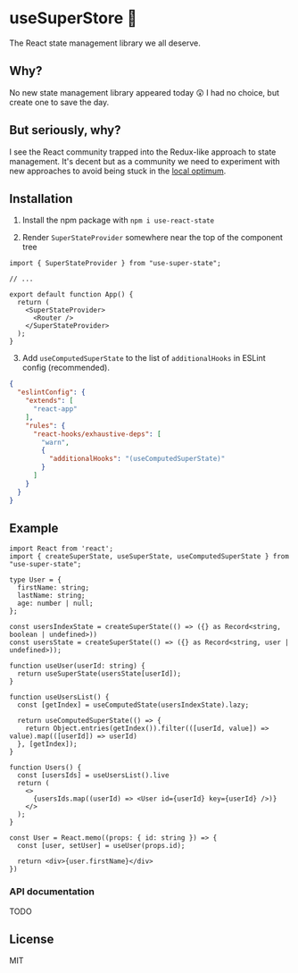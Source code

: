 # useSuperStore 🌟

The React state management library we all deserve.

## Why?

No new state management library appeared today 😲 I had no choice, but create one to save the day.

## But seriously, why?

I see the React community trapped into the Redux-like approach to state management. It's decent but as a community we
need to experiment with new approaches to avoid being stuck in the
[local optimum](https://en.wikipedia.org/wiki/Local_optimum).

## Installation

1. Install the npm package with `npm i use-react-state`

2. Render `SuperStateProvider` somewhere near the top of the component tree

```tsx
import { SuperStateProvider } from "use-super-state";

// ...

export default function App() {
  return (
    <SuperStateProvider>
      <Router />
    </SuperStateProvider>
  );
} 
```

3. Add `useComputedSuperState` to the list of `additionalHooks` in ESLint config (recommended).

```json
{
  "eslintConfig": {
    "extends": [
      "react-app"
    ],
    "rules": {
      "react-hooks/exhaustive-deps": [
        "warn",
        {
          "additionalHooks": "(useComputedSuperState)"
        }
      ]
    }
  }
}
```

## Example

```tsx
import React from 'react';
import { createSuperState, useSuperState, useComputedSuperState } from "use-super-state";

type User = {
  firstName: string;
  lastName: string;
  age: number | null;
};

const usersIndexState = createSuperState(() => ({} as Record<string, boolean | undefined>))
const usersState = createSuperState(() => ({} as Record<string, user | undefined>));

function useUser(userId: string) {
  return useSuperState(usersState[userId]);
}

function useUsersList() {
  const [getIndex] = useComputedState(usersIndexState).lazy;

  return useComputedSuperState(() => {
    return Object.entries(getIndex()).filter(([userId, value]) => value).map(([userId]) => userId)
  }, [getIndex]);
}

function Users() {
  const [usersIds] = useUsersList().live
  return (
    <>
      {usersIds.map((userId) => <User id={userId} key={userId} />)}
    </>
  );
}

const User = React.memo((props: { id: string }) => {
  const [user, setUser] = useUser(props.id);

  return <div>{user.firstName}</div>
})

```

### API documentation

TODO

## License

MIT
